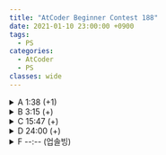 ```yaml
---
title: "AtCoder Beginner Contest 188"
date: 2021-01-10 23:00:00 +0900
tags:
  - PS
categories:
  - AtCoder
  - PS
classes: wide
---
```


<script type="text/javascript" 
src="https://cdn.mathjax.org/mathjax/latest/MathJax.js?config=TeX-AMS_HTML">
</script>

<details>
<summary>A 1:38 (+1)</summary>

<div markdown = "1">

## A. Three-Point Shot

$$X$$ 와 $$Y$$ 중 적은거에 3을 더했을때 다른 것 보다 크게 되는 지 판별하면 된다.

```cpp
#include <iostream>

int main(void)
{
    std::cin.tie(0);
    std::ios_base::sync_with_stdio(false);
    
    int X, Y;
    std::cin >> X >> Y;

    if (std::min(X, Y) + 3 > std::max(X, Y))
    {
        std::cout << "Yes\n";
    }
    else
    {
        std::cout << "No\n";
    }

    return 0;
}
```
</div>
</details>

<details>
<summary>B 3:15 (+)</summary>

<div markdown = "1">

## B. Orthogonality

$$A$$ 와 $$B$$가 서로 수직인지 판단하는 문제이다.
$$ N \le 100000 $$ 이기 때문에 $$A$$ 와 $$B$$의 내적값을 그냥 구해주면 된다.

```cpp
#include <iostream>
#include <vector>

int main(void)
{
    std::cin.tie(0);
    std::ios_base::sync_with_stdio(false);

    int N;
    std::cin >> N;

    std::vector<int> v;

    int x;
    for (int i = 0; i < N; i++)
    {
        std::cin >> x;
        v.push_back(x);
    }
    int res = 0;
    for (int i = 0; i < N; i++)
    {
        std::cin >> x;
        res += v[i] * x;
    }

    std::cout << ((res) ? "No\n" : "Yes\n");

    return 0;
}
```

</div>
</details>


<details>
<summary>C 15:47 (+)</summary>

<div markdown = "1">

## C. ABC Tournament

나이브하게 모든 경기를 시뮬레이션 해보면 된다. 경기의 수는 $$2^{16}$$ 밖에 되지 않는다.

```cpp
#include <iostream>
#include <vector>

std::vector<std::pair<int, int>> v[20];

int main(void)
{
    std::cin.tie(0);
    std::ios_base::sync_with_stdio(false);

    int N;
    std::cin >> N;

    int x;
    for (int i = 0; i < (1 << N); i++)
    {
        std::cin >> x;
        v[0].push_back({x, i});
    }

    for (int i = 0; i < N - 1; i++)
    {
        for (int j = 0; j < v[i].size(); j += 2)
        {
            if (v[i][j].first > v[i][j + 1].first)
            {
                v[i + 1].push_back({v[i][j].first, v[i][j].second});
            }
            else
            {
                v[i + 1].push_back({v[i][j + 1].first, v[i][j + 1].second});
            }
        }
    }

    if (v[N - 1][0].first > v[N - 1][1].first)
    {
        std::cout << v[N - 1][1].second + 1 << "\n";
    }
    else
    {
        std::cout << v[N - 1][0].second + 1 << "\n";
    }
    return 0;
}
```
</div>
</details>

<details>
<summary>D 24:00 (+)</summary>

<div markdown = "1">

## D. Snuke Prime

날마다 요금을 정산해주면 된다.

내야하는 요금이 $$C$$보다 큰 경우엔 $$C$$엔을 내고 Snuke Prime 을 이용하면 내야하는 요금이 최소가 된다.

이제 이를 스위핑 기법을 이용해서 $$O(N)$$에 해결해주면 된다.

```cpp
#include <iostream>
#include <vector>
#include <algorithm>

typedef long long ll;

int main(void)
{
    std::cin.tie(0);
    std::ios_base::sync_with_stdio(false);

    ll N, C;
    std::cin >> N >> C;

    std::vector<std::pair<ll, ll>> v;

    ll a, b, c;
    for (int i = 0; i < N; i++)
    {
        std::cin >> a >> b >> c;
        v.push_back({a, c});
        v.push_back({b + 1, -c});
    }
    v.push_back({0, 0});
    std::sort(v.begin(), v.end());

    ll cost = 0;
    ll day = 0;
    ll totalCost = 0;

    for (int i = 1; i < v.size(); i++)
    {
        ll curday = v[i].first;
        ll change = v[i].second;
        totalCost += std::min(cost, C) * (curday - day);
        day = curday;
        cost += change;
    }

    std::cout << totalCost;

    return 0;
}
```

</div>
</details>

<details>
<summary>F --:-- (업솔빙)</summary>

<div markdown = "1">

## F. +1-1x2

너무 어렵게 생각했던 거 같다.

단순하게 dfs를 돌려주면 된다.

다만, 그렇게하면 TLE를 받게 됨을 예측할 수 있다. 따라서 몇가지 최적화를 해주면 된다.

1. $$X$$ 가 $$Y$$ 보다 큰 경우 $$X$$ 값을 줄일 수 있는 수단은 $$X$$ 를 $$1$$ 감소 시키는 방법만 존재 한다. 따라서 이 경우 $$X-Y$$ 가 정답이 된다.
2. $$solve(X,Y)$$를 이미 이전에 계산 한 적 있다면 또 계산하지 않는게 이득이다. (memoization)

2번 최적화를 하기 위해서 $$std::map$$ 을 이용하자.

```cpp
#include <iostream>
#include <map>

typedef long long ll;

std::map<std::pair<ll, ll>, ll> mp;

ll dfs(ll x, ll y)
{
    if (mp.find({x, y}) != mp.end())
    {
        return mp[{x, y}];
    }
    if (x >= y)
    {
        return mp[{x, y}] = x - y;
    }
    ll cnt = y - x;

    if (y & 1)
    {
        cnt = std::min(cnt, 2 + std::min(dfs(x, y / 2), dfs(x, (y + 1) / 2)));
    }
    else
    {
        cnt = std::min(cnt, 1 + dfs(x, y / 2));
    }

    return mp[{x, y}] = cnt;
}

int main(void)
{
    std::cin.tie(0);
    std::ios_base::sync_with_stdio(false);

    ll x, y;
    std::cin >> x >> y;

    std::cout << dfs(x, y);

    return 0;
}
```

</div>
</details>